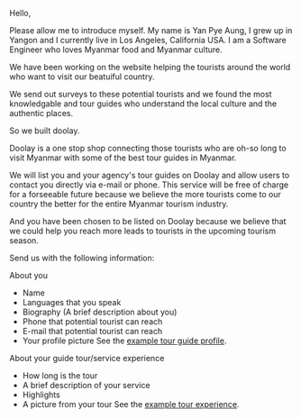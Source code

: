 
Hello,

Please allow me to introduce myself. My name is Yan Pye Aung, I grew up in Yangon and I currently live in Los Angeles, California USA.
I am a Software Engineer who loves Myanmar food and Myanmar culture.

We have been working on the website helping the tourists around the world who want to visit our beatuiful country.

We send out surveys to these potential tourists and we found the most knowledgable and tour guides who understand the local culture and the authentic places.

So we built doolay. 

Doolay is a one stop shop connecting those tourists who are oh-so long to visit Myanmar with some of the best tour guides in Myanmar.

We will list you and your agency's tour guides on Doolay and allow users to contact you directly via e-mail or phone.
This service will be free of charge for a forseeable future because we believe the more tourists come to our country the better for the entire Myanmar tourism industry.

And you have been chosen to be listed on Doolay because we believe that we could help you reach more leads to tourists in the upcoming tourism season.

Send us with the following information:

About you
- Name
- Languages that you speak
- Biography (A brief description about you)
- Phone that potential tourist can reach
- E-mail that potential tourist can reach
- Your profile picture
See the [example tour guide profile](http://demo.doolay.com/hosts/arwen/).

About your guide tour/service experience
- How long is the tour
- A brief description of your service
- Highlights
- A picture from your tour
See the [example tour experience](http://demo.doolay.com/experiences/taste-mandalay/).

